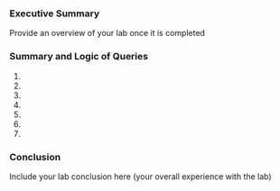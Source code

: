 ### Executive Summary
Provide an overview of your lab once it is completed

### Summary and Logic of Queries

1.

2.

3.

4.

5.

6.

7.


### Conclusion
Include your lab conclusion here (your overall experience with the lab)

